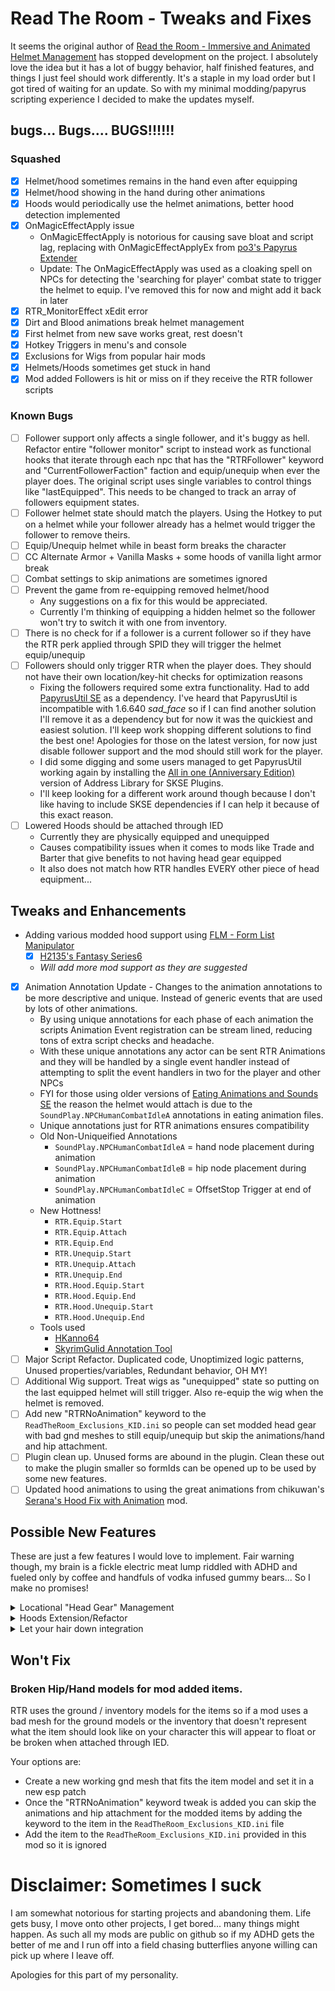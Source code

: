 # Read The Room - Tweaks and Fixes

It seems the original author of [Read the Room - Immersive and Animated Helmet Management](https://www.nexusmods.com/skyrimspecialedition/mods/77605) has stopped development on the project.
I absolutely love the idea but it has a lot of buggy behavior, half finished features, and things I just feel should work differently. It's a staple in my load order but I got tired of waiting for an update. So with my minimal modding/papyrus scripting experience I decided to make the updates myself.

## bugs... Bugs.... BUGS!!!!!!

### Squashed

- [x] Helmet/hood sometimes remains in the hand even after equipping
- [x] Helmet/hood showing in the hand during other animations
- [x] Hoods would periodically use the helmet animations, better hood detection implemented
- [x] OnMagicEffectApply issue 
  - OnMagicEffectApply is notorious for causing save bloat and script lag, replacing with OnMagicEffectApplyEx from [po3's Papyrus Extender](https://www.nexusmods.com/skyrimspecialedition/mods/22854)
  - Update: The OnMagicEffectApply was used as a cloaking spell on NPCs for detecting the 'searching for player' combat state to trigger the helmet to equip. I've removed this for now and might add it back in later  
- [x] RTR_MonitorEffect xEdit error
- [x] Dirt and Blood animations break helmet management
- [x] First helmet from new save works great, rest doesn't
- [x] Hotkey Triggers in menu's and console
- [x] Exclusions for Wigs from popular hair mods
- [x] Helmets/Hoods sometimes get stuck in hand
- [x] Mod added Followers is hit or miss on if they receive the RTR follower scripts 

### Known Bugs

- [ ] Follower support only affects a single follower, and it's buggy as hell. Refactor entire "follower monitor" script to instead work as functional hooks that iterate through each npc that has the "RTRFollower" keyword and "CurrentFollowerFaction" faction and equip/unequip when ever the player does. The original script uses single variables to control things like "lastEquipped". This needs to be changed to track an array of followers equipment states.
- [ ] Follower helmet state should match the players. Using the Hotkey to put on a helmet while your follower already has a helmet would trigger the follower to remove theirs.
- [ ] Equip/Unequip helmet while in beast form breaks the character
- [ ] CC Alternate Armor + Vanilla Masks + some hoods of vanilla light armor break
- [ ] Combat settings to skip animations are sometimes ignored
- [ ] Prevent the game from re-equipping removed helmet/hood
    - Any suggestions on a fix for this would be appreciated. 
    - Currently I'm thinking of equipping a hidden helmet so the follower won't try to switch it with one from inventory.
- [ ] There is no check for if a follower is a current follower so if they have the RTR perk applied through SPID they will trigger the helmet equip/unequip
- [ ] Followers should only trigger RTR when the player does. They should not have their own location/key-hit checks for optimization reasons
  - Fixing the followers required some extra functionality. Had to add [PapyrusUtil SE](https://www.nexusmods.com/skyrimspecialedition/mods/13048) as a dependency. I've heard that PapyrusUtil is incompatible with 1.6.640 *sad_face* so if I can find another solution I'll remove it as a dependency but for now it was the quickiest and easiest solution. I'll keep work shopping different solutions to find the best one! Apologies for those on the latest version, for now just disable follower support and the mod should still work for the player.
  - I did some digging and some users managed to get PapyrusUtil working again by installing the [All in one (Anniversary Edition)](https://www.nexusmods.com/skyrimspecialedition/mods/32444?tab=files) version of Address Library for SKSE Plugins. 
  - I'll keep looking for a different work around though because I don't like having to include SKSE dependencies if I can help it because of this exact reason.
- [ ] Lowered Hoods should be attached through IED
  - Currently they are physically equipped and unequipped
  - Causes compatibility issues when it comes to mods like Trade and Barter that give benefits to not having head gear equipped
  - It also does not match how RTR handles EVERY other piece of head equipment...

## Tweaks and Enhancements

- Adding various modded hood support using [FLM - Form List Manipulator](https://www.nexusmods.com/skyrimspecialedition/mods/74037)
  - [x] [H2135's Fantasy Series6](https://www.patreon.com/posts/sse-h2135s-cbbe-39697683)
  - *Will add more mod support as they are suggested*
- [x] Animation Annotation Update - Changes to the animation annotations to be more descriptive and unique. Instead of generic events that are used by lots of other animations.
  - By using unique annotations for each phase of each animation the scripts Animation Event registration can be stream lined, reducing tons of extra script checks and headache.
  - With these unique annotations any actor can be sent RTR Animations and they will be handled by a single event handler instead of attempting to split the event handlers in two for the player and other NPCs
  - FYI for those using older versions of [Eating Animations and Sounds SE](https://www.nexusmods.com/skyrimspecialedition/mods/42602) the reason the helmet would attach is due to the `SoundPlay.NPCHumanCombatIdleA` annotations in eating animation files. 
  - Unique annotations just for RTR animations ensures compatibility
  - Old Non-Uniqueified Annotations
    - `SoundPlay.NPCHumanCombatIdleA` = hand node placement during animation
    - `SoundPlay.NPCHumanCombatIdleB` = hip node placement during animation
    - `SoundPlay.NPCHumanCombatIdleC` = OffsetStop Trigger at end of animation 
  - New Hottness!
    - `RTR.Equip.Start`
    - `RTR.Equip.Attach`
    - `RTR.Equip.End`
    - `RTR.Unequip.Start`
    - `RTR.Unequip.Attach`
    - `RTR.Unequip.End`
    - `RTR.Hood.Equip.Start`
    - `RTR.Hood.Equip.End`
    - `RTR.Hood.Unequip.Start`
    - `RTR.Hood.Unequip.End`
  - Tools used
    - [HKanno64](https://www.nexusmods.com/skyrimspecialedition/mods/54244)
    - [SkyrimGulid Annotation Tool](https://www.skyrim-guild.com/guides/skyrimannotationtool)
- [ ] Major Script Refactor. Duplicated code, Unoptimized logic patterns, Unused properties/variables, Redundant behavior, OH MY!
- [ ] Additional Wig support. Treat wigs as "unequipped" state so putting on the last equipped helmet will still trigger. Also re-equip the wig when the helmet is removed.
- [ ] Add new "RTRNoAnimation" keyword to the `ReadTheRoom_Exclusions_KID.ini` so people can set modded head gear with bad gnd meshes to still equip/unequip but skip the animations/hand and hip attachment.
- [ ] Plugin clean up. Unused forms are abound in the plugin. Clean these out to make the plugin smaller so formIds can be opened up to be used by some new features.
- [ ] Updated hood animations to using the great animations from chikuwan's [Serana's Hood Fix with Animation](https://www.nexusmods.com/skyrimspecialedition/mods/80336) mod.

## Possible New Features

These are just a few features I would love to implement. Fair warning though, my brain is a fickle electric meat lump riddled with ADHD and fueled only by coffee and handfuls of vodka infused gummy bears... So I make no promises!

<details>
  <summary>Locational "Head Gear" Management</summary>

  I use wigs all the time for both my character and followers. I like to have followers in particular have different wigged outfits (manged by NFF) for towns and homes and then wear their helmets while out in the wilderness. I feel like Read the Room is the most logical place for head gear specific locational management. Why should it only be equipping and unequipping? We should be able to assign specific head gear for location types just like we set if we should have a helmet or not per location type.

  This feature would allow users to set "unequipped" items per location type in the MCM. Followers would of course be included in this MCM allowing you to set "no helmet" head gear for you and your followers based off of location type.
  
  Example use cases:
  
    - Setting a hat or circlet with a speech enchantment while in town
    - Have a wig that represents your hair being "up" while in town for you or your followers
    - Having a hat or wig for more comfortable locations like home or inns

  **Note** I realize this feature is kind of a dumbed down version of the popular [Let Your Hair Down](https://www.nexusmods.com/skyrimspecialedition/mods/81444) mod but it would work better for follower management. 
  
  **Additional Note** I also realize this feature may come with TONS of conflict possibilities with other mods especially those that specialize in outfit management, so this is more for people like me who don't really change outfits that often and just want to "read the room" when it comes to what's on my characters head.  

  A shout out to Dint999 for having a KICK ASS selection of hairs that all have corresponding equitable wigs. Be sure to check out his [Patreon](https://www.patreon.com/dint999/posts)!

</details>

<details>
  <summary>Hoods Extension/Refactor</summary>

  An overhaul to the current Lowerable Hoods feature. In the current implementation, Hoods are tracked through two form lists that have to be a one to one for the list of hoods that can be "lowerable" and a list of hoods that represent the "lowered" version. 

  I want to change this to utilize an external JSON file that makes it easier see the hood and lowered hood associations. I want to also provide an extension to the MCM menu that lets you manipulate this list. For compatibility the scripts will merge JSON files following a naming convention so mod authors can provide their own patches easily without having to overwrite the main JSON file. Changes from the MCM will be saved to a custom JSON file so they persist between saves.

  The naming convention will be something like "{UNIQUE NAME}_RTRHoods.json". Provided JSON files will be "Vanilla_RTRHoods.json" and "CUSTOM_RTRHoods.json". Any MCM changes are saved in the "CUSTOM_RTRHoods.json" file.

  Example JSON format:

  ```json
  {
    hoods: [
      { 
        "hood": {
          "editorId": "ArmorThievesGuildHelmetPlayer",
          "plugin": "Skyrim.esm",
          "formId": "0xD3AC5",
        },
        "lowered": {
          "editorId": "RTR_Lowered_ArmorThievesGuildHelmetVar",
          "plugin": "ReadTheRoom.esp",
          "formId": "0x936",
        }
      },
      { 
        "hood": {
          "editorId": "EnchClothesRobesMageHoodAdept",
          "plugin": "Skyrim.esm",
          "formId": "0x10DD3C",
        },
        "lowered": {
          "editorId": "RTR_Lowered_ClothesRobesMageAdeptHood",
          "plugin": "ReadTheRoom.esp",
          "formId": "0x93B",
        }
      },
    ]
  }
  ```

  **NOTE** It is possible I might not use JSON but instead follow some similar formatting that other popular frameworks use like SPID, KID, FLM, etc... but we'll cross that bridge when I get around to this feature.

</details>

<details>
  <summary>Let your hair down integration</summary>

  I personally don't use "Let your hair down" so I would need to test to see what kind of incompatibilities need to be handled given that the two are so similar.

</details>

## Won't Fix

### Broken Hip/Hand models for mod added items. 
  
  RTR uses the ground / inventory models for the items so if a mod uses a bad mesh for the ground models or the inventory that doesn't represent what the item should look like on your character this will appear to float or be broken when attached through IED.
  
  Your options are:
  
  - Create a new working gnd mesh that fits the item model and set it in a new esp patch
  - Once the "RTRNoAnimation" keyword tweak is added you can skip the animations and hip attachment for the modded items by adding the keyword to the item in the `ReadTheRoom_Exclusions_KID.ini` file
  - Add the item to the `ReadTheRoom_Exclusions_KID.ini` provided in this mod so it is ignored


# Disclaimer: Sometimes I suck

I am somewhat notorious for starting projects and abandoning them. Life gets busy, I move onto other projects, I get bored... many things might happen.
As such all my mods are public on github so if my ADHD gets the better of me and I run off into a field chasing butterflies anyone willing can pick up where I leave off.

Apologies for this part of my personality. 
